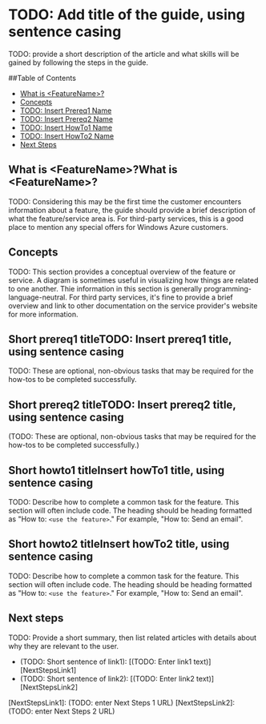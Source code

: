<properties linkid="manage-services-hdinsight-avoid-WASB-throttling" urlDisplayName="HDInsight Administration" pageTitle="Avoid WASB throttling - Windows Azure" metaKeywords="hdinsight, hdinsight administration, hdinsight administration azure" description="Learn how to avoid throttling with the Windows Azure Storage - Blob service." umbracoNaviHide="0" disqusComments="1" editor="cgronlun" manager="paulettm" title="TODO: Add title of the guide, using sentence casing" authors="" />

# TODO: Add title of the guide, using sentence casing

TODO: provide a short description of the article and what skills will be gained by following the steps in the guide.

##Table of Contents

* [What is &lt;FeatureName&gt;?](#whatis)
* [Concepts](#Concepts)
* [TODO: Insert Prereq1 Name](#PreReq1)
* [TODO: Insert Prereq2 Name](#PreReq2)
* [TODO: Insert HowTo1 Name](#HowTo1)
* [TODO: Insert HowTo2 Name](#HowTo2)
* [Next Steps](#NextSteps)

<a id="whatis"></a>
<h2><span>What is &lt;FeatureName&gt;?</span>What is &lt;FeatureName&gt;?</h2>

TODO: Considering this may be the first time the customer encounters information about a feature, the guide should provide a brief description of what the feature/service area is.  For third-party services, this is a good place to mention any special offers for Windows Azure customers.

<a id="concepts"></a>
<h2>Concepts</h2>

TODO: This section provides a conceptual overview of the feature or service.  A diagram is sometimes useful in visualizing how things are related to one another.  Thie information in this section is generally programming-language-neutral.  For third party services, it's fine to provide a brief overview and link to other documentation on the service provider's website for more information.

<a id="prereq1"></a>
<h2><span class="short-header">Short prereq1 title</span>TODO: Insert prereq1 title, using sentence casing</h2>

TODO: These are optional, non-obvious tasks that may be required for the how-tos to be completed successfully.

<a id="prereq"></a>
<h2><span class="short-header">Short prereq2 title</span>TODO: Insert prereq2 title, using sentence casing</h2>

(TODO: These are optional, non-obvious tasks that may be required for the how-tos to be completed successfully.)

<a id="howto1"></a>
<h2><span class="short-header">Short howto1 title</span>Insert howTo1 title, using sentence casing</h2>

TODO: Describe how to complete a common task for the feature. This section will often include code. The heading should be heading formatted as "How to: `<use the feature>`."  For example, "How to: Send an email". 

<a id="howto2"></a>
<h2><span class="short-header">Short howto2 title</span>Insert howTo2 title, using sentence casing</h2>


TODO: Describe how to complete a common task for the feature. This section will often include code. The heading should be heading formatted as "How to: `<use the feature>`."  For example, "How to: Send an email". 

<a id="nextsteps"></a>
<h2>Next steps</h2>

TODO: Provide a short summary, then list related articles with details about why they are relevant to the user.

* (TODO: Short sentence of link1): [(TODO: Enter link1 text)] [NextStepsLink1]
* (TODO: Short sentence of link2): [(TODO: Enter link2 text)] [NextStepsLink2]

[NextStepsLink1]: (TODO: enter Next Steps 1 URL)
[NextStepsLink2]: (TODO: enter Next Steps 2 URL)



